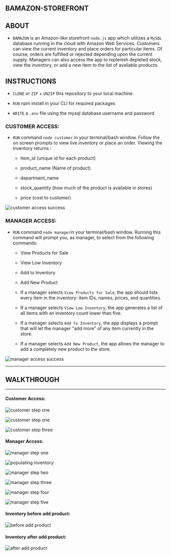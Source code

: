 ## BAMAZON-STOREFRONT

## ABOUT

* `BAMAZON` is an Amazon-like storefront `node.js` app which utilizes a `MySQL` database running in the cloud with Amazon Web Services. Customers can view the current inventory and place orders for particular items. Of course, orders are fulfilled or rejected depending upon the current supply. Managers can also access the app to replenish depleted stock, view the inventory, or add a new item to the list of available products.

## INSTRUCTIONS

* `CLONE` or `ZIP` + `UNZIP` this repository to your local machine. 

* `RUN` npm install in your CLI for required packages

* `WRITE` a `.env` file using the mysql database username and password

### CUSTOMER ACCESS:

* `RUN` command `node customer` in your terminal/bash window. Follow the on screen prompts to view live inventory or place an order. Viewing the inventory returns :

    * item_id (unique id for each product)

    * product_name (Name of product)

    * department_name

    * stock_quantity (how much of the product is available in stores)

    * price (cost to customer)

![customer access success](./assets/scrnshots/customer01.png)

### MANAGER ACCESS:

* `RUN` command `node manager`in your terminal/bash window. Running this command will prompt you, as manager, to select from the following commands:

    * View Products for Sale
    
    * View Low Inventory
    
    * Add to Inventory
    
    * Add New Product

  * If a manager selects `View Products for Sale`, the app should lists every item in the inventory: item IDs, names, prices, and quantities.

  * If a manager selects `View Low Inventory`, the app generates a list of all items with an inventory count lower than five.

  * If a manager selects `Add to Inventory`, the app displays a prompt that will let the manager "add more" of any item currently in the store.

  * If a manager selects `Add New Product`, the app allows the manager to add a completely new product to the store.

![manager access success](./assets/scrnshots/manager01.png)

- - -
## WALKTHROUGH
- - -

#### Customer Access:

![customer step one](./assets/scrnshots/customer01.png)

![customer step one](./assets/scrnshots/customer02.png)

![customer step three](./assets/scrnshots/customer03.png)

#### Manager Access:

![manager step one](./assets/scrnshots/manager01.png)

![populating inventory](./assets/scrnshots/customer02.png)

![manager step two](./assets/scrnshots/manager02.png)

![manager step three](./assets/scrnshots/manager03.png)

![manager step four](./assets/scrnshots/manager04.png)

![manager step five](./assets/scrnshots/manager05.png)

#### Inventory before add product:
![before add product](./assets/scrnshots/manager05-B.png)

#### Inventory after add product:
![after add product](./assets/scrnshots/manager05-A.png)
